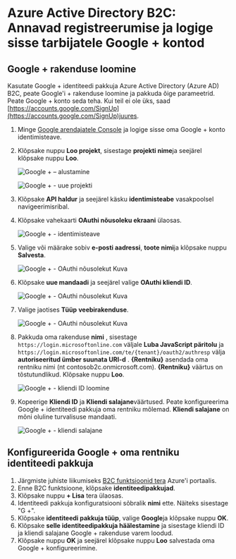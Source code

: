 <properties
    pageTitle="Azure Active Directory B2C: Google + konfiguratsiooni | Microsoft Azure'i"
    description="Sisestage Google + kontod oma rakendustes, mis on kaitstud Azure Active Directory B2C tarbijatele registreerumise ja Logi sisse."
    services="active-directory-b2c"
    documentationCenter=""
    authors="swkrish"
    manager="mbaldwin"
    editor="bryanla"/>

<tags
    ms.service="active-directory-b2c"
    ms.workload="identity"
    ms.tgt_pltfrm="na"
    ms.devlang="na"
    ms.topic="article"
    ms.date="07/24/2016"
    ms.author="swkrish"/>

# <a name="azure-active-directory-b2c-provide-sign-up-and-sign-in-to-consumers-with-google-accounts"></a>Azure Active Directory B2C: Annavad registreerumise ja logige sisse tarbijatele Google + kontod

## <a name="create-a-google-application"></a>Google + rakenduse loomine

Kasutate Google + identiteedi pakkuja Azure Active Directory (Azure AD) B2C, peate Google'i + rakenduse loomine ja pakkuda õige parameetrid. Peate Google + konto seda teha. Kui teil ei ole üks, saad [https://accounts.google.com/SignUp](https://accounts.google.com/SignUp)juures.

1. Minge [Google arendajatele Console](https://console.developers.google.com/) ja logige sisse oma Google + konto identimisteave.
2. Klõpsake nuppu **Loo projekt**, sisestage **projekti nime**ja seejärel klõpsake nuppu **Loo**.

    ![Google + – alustamine](./media/active-directory-b2c-setup-goog-app/google-get-started.png)

    ![Google + - uue projekti](./media/active-directory-b2c-setup-goog-app/google-new-project.png)

3. Klõpsake **API haldur** ja seejärel käsku **identimisteabe** vasakpoolsel navigeerimisribal.
4. Klõpsake vahekaarti **OAuthi nõusoleku ekraani** ülaosas.

    ![Google + - identimisteave](./media/active-directory-b2c-setup-goog-app/google-add-cred.png)

5. Valige või määrake sobiv **e-posti aadressi**, **toote nimi**ja klõpsake nuppu **Salvesta**.

    ![Google + - OAuthi nõusolekut Kuva](./media/active-directory-b2c-setup-goog-app/google-consent-screen.png)

6. Klõpsake **uue mandaadi** ja seejärel valige **OAuthi kliendi ID**.

    ![Google + - OAuthi nõusolekut Kuva](./media/active-directory-b2c-setup-goog-app/google-add-oauth2-client-id.png)

7. Valige jaotises **Tüüp** **veebirakenduse**.

    ![Google + - OAuthi nõusolekut Kuva](./media/active-directory-b2c-setup-goog-app/google-web-app.png)

8. Pakkuda oma rakenduse **nimi** , sisestage `https://login.microsoftonline.com` väljale **Luba JavaScript päritolu** ja `https://login.microsoftonline.com/te/{tenant}/oauth2/authresp` välja **autoriseeritud ümber suunata URI-d** . **{Rentniku}** asendada oma rentniku nimi (nt contosob2c.onmicrosoft.com). **{Rentniku}** väärtus on tõstutundlikud. Klõpsake nuppu **Loo**.

    ![Google + - kliendi ID loomine](./media/active-directory-b2c-setup-goog-app/google-create-client-id.png)

9. Kopeerige **Kliendi ID** ja **Kliendi salajane**väärtused. Peate konfigureerima Google + identiteedi pakkuja oma rentniku mõlemad. **Kliendi salajane** on mõni oluline turvalisuse mandaati.

    ![Google + - kliendi salajane](./media/active-directory-b2c-setup-goog-app/google-client-secret.png)

## <a name="configure-google-as-an-identity-provider-in-your-tenant"></a>Konfigureerida Google + oma rentniku identiteedi pakkuja

1. Järgmiste juhiste liikumiseks [B2C funktsioonid tera](active-directory-b2c-app-registration.md#navigate-to-the-b2c-features-blade) Azure'i portaalis.
2. Enne B2C funktsioone, klõpsake **identiteedipakkujad**.
3. Klõpsake nuppu **+ Lisa** tera ülaosas.
4. Identiteedi pakkuja konfiguratsiooni sõbralik **nimi** ette. Näiteks sisestage "G +".
5. Klõpsake **identiteedi pakkuja tüüp**, valige **Google**ja klõpsake nuppu **OK**.
6. Klõpsake **selle identiteedipakkuja häälestamine** ja sisestage kliendi ID ja kliendi salajane Google + rakenduse varem loodud.
7. Klõpsake nuppu **OK** ja seejärel klõpsake nuppu **Loo** salvestada oma Google + konfigureerimine.
